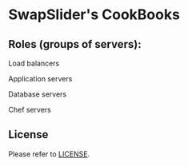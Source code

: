 SwapSlider's CookBooks
======================

Roles (groups of servers):
--------------------------
Load balancers

Application servers

Database servers

Chef servers

## License

Please refer to [LICENSE](LICENSE).
